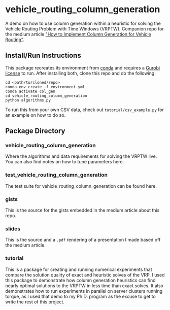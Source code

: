 # vehicle_routing_column_generation
A demo on how to use column generation within a heuristic for solving the Vehicle
Routing Problem with Time Windows (VRPTW). Companion repo for the medium article
["How to Implement Column Generation for Vehicle Routing"](https://medium.com/@sean-patrick-kelley/how-to-implement-column-generation-for-vehicle-routing-bdb8027c957f).

## Install/Run Instructions
This package recreates its environment from [conda](https://docs.conda.io/en/latest/miniconda.html)
and requires a [Gurobi license](https://www.gurobi.com/free-trial/) to run. After
installing both, clone this repo and do the following:
```
cd <path/to/cloned/repo>
conda env create -f environment.yml
conda activate col_gen
cd vehicle_routing_column_generation
python algorithms.py
```

To run this from your own CSV data, check out `tutorial/csv_example.py` for an
example on how to do so.

## Package Directory

### vehicle_routing_column_generation
Where the algorithms and data requirements for solving the VRPTW live. You
can also find notes on how to tune parameters here.

### test_vehicle_routing_column_generation
The test suite for vehicle_routing_column_generation can be found here.

### gists
This is the source for the gists embedded in the medium article about this repo.

### slides
This is the source and a `.pdf` rendering of a presentation I made based off the medium article.

### tutorial
This is a package for creating and running numerical experiments that compare the solution
quality of exact and heuristic solves of the VRP. I used this package to demonstrate
how column generation heuristics can find nearly optimal solutions to the VRPTW in
less time than exact solves. It also demonstrates how to run experiments in
parallel on server clusters running torque, as I used that demo to my Ph.D.
program as the excuse to get to write the rest of this project.
